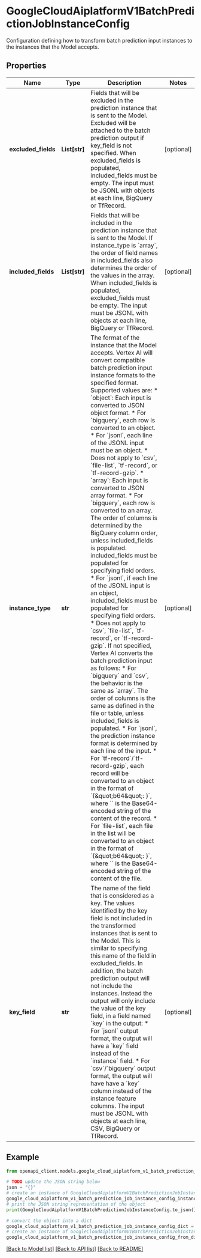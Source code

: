 # GoogleCloudAiplatformV1BatchPredictionJobInstanceConfig

Configuration defining how to transform batch prediction input instances to the instances that the Model accepts.

## Properties

Name | Type | Description | Notes
------------ | ------------- | ------------- | -------------
**excluded_fields** | **List[str]** | Fields that will be excluded in the prediction instance that is sent to the Model. Excluded will be attached to the batch prediction output if key_field is not specified. When excluded_fields is populated, included_fields must be empty. The input must be JSONL with objects at each line, BigQuery or TfRecord. | [optional] 
**included_fields** | **List[str]** | Fields that will be included in the prediction instance that is sent to the Model. If instance_type is &#x60;array&#x60;, the order of field names in included_fields also determines the order of the values in the array. When included_fields is populated, excluded_fields must be empty. The input must be JSONL with objects at each line, BigQuery or TfRecord. | [optional] 
**instance_type** | **str** | The format of the instance that the Model accepts. Vertex AI will convert compatible batch prediction input instance formats to the specified format. Supported values are: * &#x60;object&#x60;: Each input is converted to JSON object format. * For &#x60;bigquery&#x60;, each row is converted to an object. * For &#x60;jsonl&#x60;, each line of the JSONL input must be an object. * Does not apply to &#x60;csv&#x60;, &#x60;file-list&#x60;, &#x60;tf-record&#x60;, or &#x60;tf-record-gzip&#x60;. * &#x60;array&#x60;: Each input is converted to JSON array format. * For &#x60;bigquery&#x60;, each row is converted to an array. The order of columns is determined by the BigQuery column order, unless included_fields is populated. included_fields must be populated for specifying field orders. * For &#x60;jsonl&#x60;, if each line of the JSONL input is an object, included_fields must be populated for specifying field orders. * Does not apply to &#x60;csv&#x60;, &#x60;file-list&#x60;, &#x60;tf-record&#x60;, or &#x60;tf-record-gzip&#x60;. If not specified, Vertex AI converts the batch prediction input as follows: * For &#x60;bigquery&#x60; and &#x60;csv&#x60;, the behavior is the same as &#x60;array&#x60;. The order of columns is the same as defined in the file or table, unless included_fields is populated. * For &#x60;jsonl&#x60;, the prediction instance format is determined by each line of the input. * For &#x60;tf-record&#x60;/&#x60;tf-record-gzip&#x60;, each record will be converted to an object in the format of &#x60;{\&quot;b64\&quot;: }&#x60;, where &#x60;&#x60; is the Base64-encoded string of the content of the record. * For &#x60;file-list&#x60;, each file in the list will be converted to an object in the format of &#x60;{\&quot;b64\&quot;: }&#x60;, where &#x60;&#x60; is the Base64-encoded string of the content of the file. | [optional] 
**key_field** | **str** | The name of the field that is considered as a key. The values identified by the key field is not included in the transformed instances that is sent to the Model. This is similar to specifying this name of the field in excluded_fields. In addition, the batch prediction output will not include the instances. Instead the output will only include the value of the key field, in a field named &#x60;key&#x60; in the output: * For &#x60;jsonl&#x60; output format, the output will have a &#x60;key&#x60; field instead of the &#x60;instance&#x60; field. * For &#x60;csv&#x60;/&#x60;bigquery&#x60; output format, the output will have have a &#x60;key&#x60; column instead of the instance feature columns. The input must be JSONL with objects at each line, CSV, BigQuery or TfRecord. | [optional] 

## Example

```python
from openapi_client.models.google_cloud_aiplatform_v1_batch_prediction_job_instance_config import GoogleCloudAiplatformV1BatchPredictionJobInstanceConfig

# TODO update the JSON string below
json = "{}"
# create an instance of GoogleCloudAiplatformV1BatchPredictionJobInstanceConfig from a JSON string
google_cloud_aiplatform_v1_batch_prediction_job_instance_config_instance = GoogleCloudAiplatformV1BatchPredictionJobInstanceConfig.from_json(json)
# print the JSON string representation of the object
print(GoogleCloudAiplatformV1BatchPredictionJobInstanceConfig.to_json())

# convert the object into a dict
google_cloud_aiplatform_v1_batch_prediction_job_instance_config_dict = google_cloud_aiplatform_v1_batch_prediction_job_instance_config_instance.to_dict()
# create an instance of GoogleCloudAiplatformV1BatchPredictionJobInstanceConfig from a dict
google_cloud_aiplatform_v1_batch_prediction_job_instance_config_from_dict = GoogleCloudAiplatformV1BatchPredictionJobInstanceConfig.from_dict(google_cloud_aiplatform_v1_batch_prediction_job_instance_config_dict)
```
[[Back to Model list]](../README.md#documentation-for-models) [[Back to API list]](../README.md#documentation-for-api-endpoints) [[Back to README]](../README.md)


